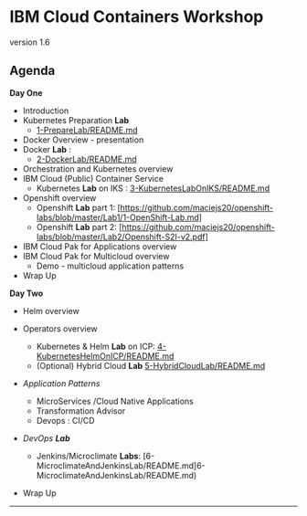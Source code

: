 # IBM Cloud Containers Workshop

version 1.6


## Agenda

**Day One**
+ Introduction
+ Kubernetes Preparation **Lab**
  + [1-PrepareLab/README.md](1-PrepareLab/README.md)
+ Docker Overview - presentation
+ Docker **Lab** :
  + [2-DockerLab/README.md](2-DockerLab/README.md)
+ Orchestration and Kubernetes overview
+ IBM Cloud (Public) Container Service
  + Kubernetes **Lab** on IKS : [3-KubernetesLabOnIKS/README.md](3-KubernetesLabOnIKS/README.md)
+ Openshift overview
	+ Openshift **Lab** part 1:  [https://github.com/maciejs20/openshift-labs/blob/master/Lab1/1-OpenShift-Lab.md]
	+ Openshift **Lab** part 2:  [https://github.com/maciejs20/openshift-labs/blob/master/Lab2/Openshift-S2I-v2.pdf]
+ IBM Cloud Pak for Applications overview
+ IBM Cloud Pak for Multicloud overview
  + Demo - multicloud application patterns
+ Wrap Up

**Day Two**
+ Helm overview
+ Operators overview
  + Kubernetes & Helm **Lab** on ICP: [4-KubernetesHelmOnICP/README.md](4-KubernetesHelmOnICP/README.md)
  + (Optional) Hybrid Cloud **Lab** [5-HybridCloudLab/README.md](5-HybridCloudLab/README.md)
+ _Application Patterns_
  + MicroServices /Cloud Native Applications
  + Transformation Advisor
  + Devops : CI/CD
+ _DevOps **Lab**_
  + Jenkins/Microclimate **Labs**: [6-MicroclimateAndJenkinsLab/README.md]6-MicroclimateAndJenkinsLab/README.md)

+ Wrap Up

---

